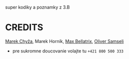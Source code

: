 super kodiky a poznamky z 3.B

# CREDITS
[Marek Chyža](https://github.com/MarekChyra), Marek Horník, [Max Bellatrix](https://github.com/Yurieli), [Oliver Samseli](https://github.com/R3wi0)

* pre sukromne doucovanie volajte tu `+421 800 500 333`
